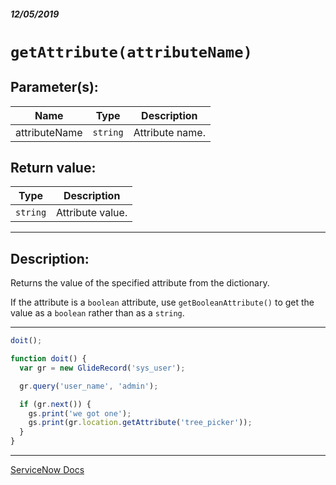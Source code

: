 ##### 12/05/2019
# `getAttribute(attributeName)`

## Parameter(s):
| Name | Type | Description |
|---|---|---|
| attributeName | `string` | Attribute name. |

## Return value:
| Type | Description |
|---|---|
| `string` | Attribute value. |

---

## Description:
Returns the value of the specified attribute from the dictionary.

If the attribute is a `boolean` attribute, use `getBooleanAttribute()` to get the value as a `boolean` rather than as a `string`.

---

```js
doit();

function doit() {
  var gr = new GlideRecord('sys_user');

  gr.query('user_name', 'admin');

  if (gr.next()) {
    gs.print('we got one');
    gs.print(gr.location.getAttribute('tree_picker'));
  }
}
```

---

[ServiceNow Docs](https://developer.servicenow.com/app.do#!/api_doc?v=newyork&id=SGE-getAttribute_String)